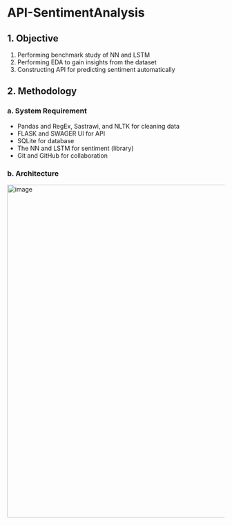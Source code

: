 # API-SentimentAnalysis

## 1. Objective
1. Performing benchmark study of NN and LSTM
2. Performing EDA to gain insights from the dataset
3. Constructing API for predicting sentiment automatically

## 2. Methodology
### a. System Requirement
- Pandas and RegEx, Sastrawi, and NLTK for cleaning data
- FLASK and SWAGER UI for API
- SQLite for database
- The NN and LSTM for sentiment (library)
- Git and GitHub for collaboration

### b. Architecture
<img width="770" alt="image" src="https://user-images.githubusercontent.com/26571248/219908945-a31d14fd-13ab-45fd-8673-8e0762479204.png">
